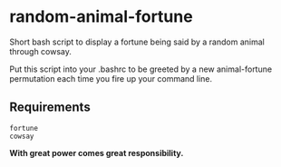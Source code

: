 # random-animal-fortune

Short bash script to display a fortune being said by a random animal through cowsay.

Put this script into your .bashrc to be greeted by a new animal-fortune permutation each time you fire up your command line.

## Requirements
```
fortune
cowsay
```

**With great power comes great responsibility.**
